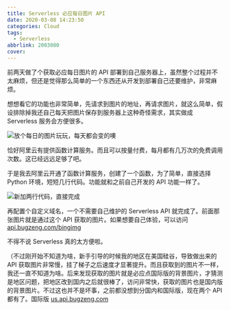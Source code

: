 ```yaml
---
title: Serverless 必应每日图片 API
date: 2020-03-08 14:23:50
categories: Cloud
tags:
  - Serverless
abbrlink: 2003080
cover:
---
```


前两天做了个获取必应每日图片的 API 部署到自己服务器上，虽然整个过程并不太麻烦，但还是觉得那么简单的一个东西还从开发到部署自己还要维护，非常麻烦。

想想看它的功能也非常简单，先请求到图片的地址，再请求图片，就这么简单，假设排除掉我还自己每天把图片保存到服务器上这种奇怪需求，其实做成 Serverless 服务会方便很多。

![放个每日的图片玩玩，每天都会变的噢](http://api.bugzeng.com/bingimg)

恰好阿里云有提供函数计算服务。而且可以按量付费，每月都有几万次的免费调用次数。这已经远远足够了吧。

于是我去阿里云开通了函数计算服务，创建了一个函数，为了简单，直接选择 Python 环境，短短几行代码。功能就和之前自己开发的 API 功能一样了。

![新加两行代码，直接完成](/blog/pics/20200308001.png)

再配置个自定义域名，一个不需要自己维护的 Serverless API 就完成了。前面那张图片就是通过这个 API 获取的图片。如果想要自己体验，可以访问 [api.bugzeng.com/bingimg](http://api.bugzeng.com/bingimg)

不得不说 Serverless 真的太方便啦。

（不过刚开始不知道为啥，新手引导的时候我的地区在美国硅谷，导致做出来的 API 获取图片非常慢，挂了梯子之后速度才显著提升。而且获取到的图片不一样，我还一直不知道为啥。后来发现获取的图片就是必应点国际版的背景图片，才猜测是地区问题，把地区改到国内之后就很棒了，访问非常快，获取的图片也是国内版的背景图片。不过这也并不是坏事，之前都没想到分国内和国际版，现在两个 API 都有了。国际版 [us.api.bugzeng.com](http://us.api.bugzeng.com/bingimg)

